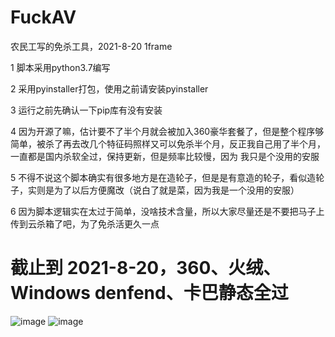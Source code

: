 # FuckAV
农民工写的免杀工具，2021-8-20
 1frame

1 脚本采用python3.7编写

2 采用pyinstaller打包，使用之前请安装pyinstaller

3 运行之前先确认一下pip库有没有安装

4 因为开源了嘛，估计要不了半个月就会被加入360豪华套餐了，但是整个程序够简单，被杀了再去改几个特征码照样又可以免杀半个月，反正我自己用了半个月，一直都是国内杀软全过，保持更新，但是频率比较慢，因为   我只是个没用的安服

5 不得不说这个脚本确实有很多地方是在造轮子，但是是有意造的轮子，看似造轮子，实则是为了以后方便魔改（说白了就是菜，因为我是一个没用的安服）

6 因为脚本逻辑实在太过于简单，没啥技术含量，所以大家尽量还是不要把马子上传到云杀箱了吧，为了免杀活更久一点

# 截止到 2021-8-20，360、火绒、Windows denfend、卡巴静态全过
![image](https://z3.ax1x.com/2021/08/20/fO7itK.jpg)
![image](https://z3.ax1x.com/2021/08/20/fOqMA1.png)
